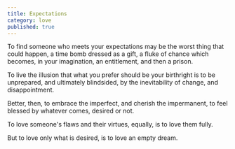```yaml
---
title: Expectations
category: love
published: true
---
```


To find someone
who meets your expectations
may be the worst thing
that could happen,
a time bomb
dressed as a gift,
a fluke of chance
which becomes,
in your imagination,
an entitlement,
and then a prison.

To live the illusion
that what you prefer
should be your birthright
is to be unprepared,
and ultimately blindsided,
by the inevitability
of change,
and disappointment.

Better, then,
to embrace the imperfect,
and cherish the impermanent,
to feel blessed
by whatever comes,
desired or not.

To love someone's flaws
and their virtues,
equally,
is to love them fully.

But to love only
what is desired,
is to love
an empty dream.
